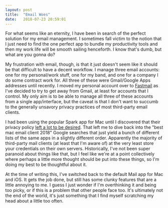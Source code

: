 ```yaml
---
layout: post
title:  "Email Woes"
date:   2018-07-23 20:59:01
---
```


For what seems like an eternity, I have been in search of the perfect solution for my email management. I sometimes fall victim to the notion that I just need to find the one perfect app to bundle my productivity tools and then my work life will be smooth sailing henceforth. I know that's dumb, but what are you gonna do?

My frustration with email, though, is that it just doesn't seem like it should be that difficult to have a decent workflow. I manage three email accounts: one for my personal/work stuff, one for my band, and one for a company I do some contract work for. All three of these were Gmail/Google Apps addresses until recently. I moved my personal account over to [Fastmail](https://www.fastmail.com/) as I've decided to try to get away from Gmail, at least for accounts that I control. My only aim is to be able to manage all three of these accounts from a single app/interface, but the caveat is that I don't want to succumb to the generally unsavory privacy practices of most third-party email clients.

I had been using the popular Spark app for Mac until I discovered that their privacy policy [left a lot to be desired](https://www.reddit.com/r/privacy/comments/5grsan/do_not_use_the_spark_email_client_by_readdle/). That left me to dive back into the "best mac email client 2018" Google searches that just yield a bunch of different lists of the same apps in a slightly different order. Apparently the majority of third-party mail clients (at least that I'm aware of) at the very least store your credentials on their own servers. Historically, I've not been super paranoid about things like that, but I feel like we're at a point collectively where perhaps a little more thought should be put into these things, so I'm doing my best to be thoughtful about it.

At the time of writing this, I've switched back to the default Mail app for Mac and iOS. It gets the job done, but still has some clunky features that are a little annoying to me. I guess I just wonder if I'm overthinking it and being too picky, or if this is a problem that other people face too. It's ultimately not the end of the world, it's just something that I find myself scratching my head about a little too often.
